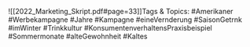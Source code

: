 
![[2022_Marketing_Skript.pdf#page=33]]Tags & Topics:
   #Amerikaner
   #Werbekampagne
   #Jahre
   #Kampagne
   #eineVernderung
   #SaisonGetrnk
   #imWinter
   #Trinkkultur
   #KonsumentenverhaltensPraxisbeispiel
   #Sommermonate
   #alteGewohnheit
   #Kaltes
